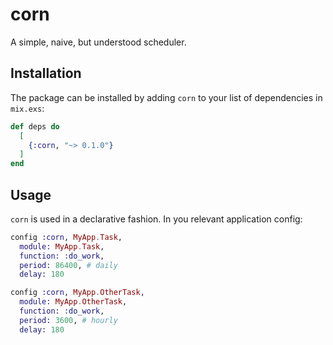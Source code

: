 # corn

A simple, naive, but understood scheduler.

## Installation

The package can be installed by adding `corn` to your list of dependencies in `mix.exs`:

```elixir
def deps do
  [
    {:corn, "~> 0.1.0"}
  ]
end
```

## Usage

`corn` is used in a declarative fashion.
In you relevant application config:

```elixir
config :corn, MyApp.Task,
  module: MyApp.Task,
  function: :do_work,
  period: 86400, # daily
  delay: 180

config :corn, MyApp.OtherTask,
  module: MyApp.OtherTask,
  function: :do_work,
  period: 3600, # hourly
  delay: 180
```
